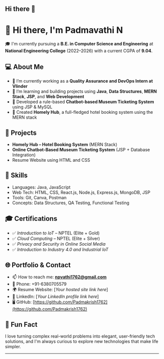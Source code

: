 ## Hi there 👋

# 👋 Hi there, I'm Padmavathi N

🎓 I'm currently pursuing a **B.E. in Computer Science and Engineering** at **National Engineering College** (2022–2026) with a current CGPA of **9.04**.

## 💻 About Me
- 🔭 I’m currently working as a **Quality Assurance and DevOps Intern at Vlinder**
- 🌱 I’m learning and building projects using **Java**, **Data Structures**, **MERN Stack**, **JSP**, and **Web Development**
- 🤖 Developed a rule-based **Chatbot-based Museum Ticketing System** using JSP & MySQL
- 🏨 Created **Homely Hub**, a full-fledged hotel booking system using the MERN stack

## 📌 Projects
- **Homely Hub – Hotel Booking System** (MERN Stack)
- **Online Chatbot-Based Museum Ticketing System** (JSP + Database Integration)
- Resume Website using HTML and CSS

## 🧠 Skills
- Languages: Java, JavaScript
- Web Tech: HTML, CSS, React.js, Node.js, Express.js, MongoDB, JSP
- Tools: Git, Canva, Postman
- Concepts: Data Structures, QA Testing, Functional Testing

## 🎓 Certifications
- ✅ *Introduction to IoT* – NPTEL (Elite + Gold)
- ✅ *Cloud Computing* – NPTEL (Elite + Silver)
- ✅ *Privacy and Security in Online Social Media*
- ✅ *Introduction to Industry 4.0 and Industrial IoT*

## 🌐 Portfolio & Contact
- 📫 How to reach me: **npvathi1762@gmail.com**
- 📱 Phone: +91-6380705579
- 🌍 Resume Website: [*Your hosted site link here*]
- 💼 LinkedIn: [*Your LinkedIn profile link here*]
- 🖥️ GitHub: [https://github.com/Padmakrish1762](https://github.com/Padmakrish1762)

## 🌟 Fun Fact
I love turning complex real-world problems into elegant, user-friendly tech solutions, and I'm always curious to explore new technologies that make life simpler.

---

